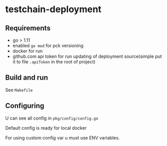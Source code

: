 # testchain-deployment

## Requirements

* go > 1.11
* enabled `go mod` for pck versioning
* docker for run
* github.com api token for run updating of deployment source(simple put it to file `.apiToken` in the root of project)

## Build and run

See `Makefile`

## Configuring

U can see all config in `pkg/config/config.go`

Default config is ready for local docker

For using custom config var u must use ENV variables.
